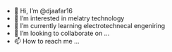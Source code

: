 - 👋 Hi, I’m @djaafar16
- 👀 I’m interested in melatry technology
- 🌱 I’m currently learning electrotechnecal engeniring
- 💞️ I’m looking to collaborate on ...
- 📫 How to reach me ...

<!---
djaafar16/djaafar16 is a ✨ special ✨ repository because its `README.md` (this file) appears on your GitHub profile.
You can click the Preview link to take a look at your changes.
--->
